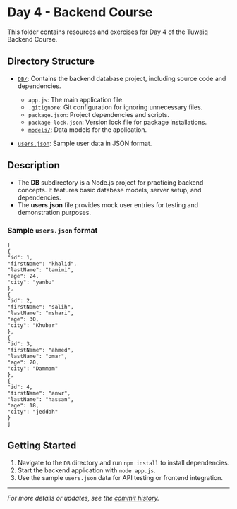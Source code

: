 # Day 4 - Backend Course

This folder contains resources and exercises for Day 4 of the Tuwaiq Backend Course.

## Directory Structure

- [`DB/`](./DB/): Contains the backend database project, including source code and dependencies.
  - `app.js`: The main application file.
  - `.gitignore`: Git configuration for ignoring unnecessary files.
  - `package.json`: Project dependencies and scripts.
  - `package-lock.json`: Version lock file for package installations.
  - [`models/`](./DB/models): Data models for the application.

- [`users.json`](./users.json): Sample user data in JSON format.

## Description

- The **DB** subdirectory is a Node.js project for practicing backend concepts. It features basic database models, server setup, and dependencies.
- The **users.json** file provides mock user entries for testing and demonstration purposes.

### Sample `users.json` format

```
[
{
"id": 1,
"firstName": "khalid",
"lastName": "tamimi",
"age": 24,
"city": "yanbu"
},
{
"id": 2,
"firstName": "salih",
"lastName": "mshari",
"age": 30,
"city": "Khubar"
},
{
"id": 3,
"firstName": "ahmed",
"lastName": "omar",
"age": 20,
"city": "Dammam"
},
{
"id": 4,
"firstName": "anwr",
"lastName": "hassan",
"age": 18,
"city": "jeddah"
}
]
```

## Getting Started

1. Navigate to the `DB` directory and run `npm install` to install dependencies.
2. Start the backend application with `node app.js`.
3. Use the sample `users.json` data for API testing or frontend integration.

---

*For more details or updates, see the [commit history](https://github.com/abo-ah-md/TuwaiqBack_End-Course/commits/master/day4).*


